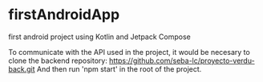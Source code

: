 # firstAndroidApp
first android project using Kotlin and Jetpack Compose

To communicate with the API used in the project, it would be necesary to clone the backend repository: https://github.com/seba-lc/proyecto-verdu-back.git
And then run 'npm start' in the root of the project. 
